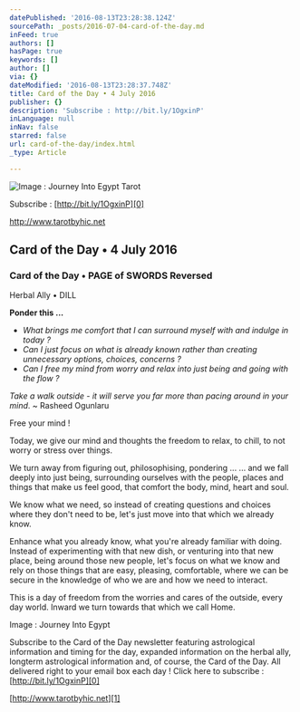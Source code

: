 ```yaml
---
datePublished: '2016-08-13T23:28:38.124Z'
sourcePath: _posts/2016-07-04-card-of-the-day.md
inFeed: true
authors: []
hasPage: true
keywords: []
author: []
via: {}
dateModified: '2016-08-13T23:28:37.748Z'
title: Card of the Day • 4 July 2016
publisher: {}
description: 'Subscribe : http://bit.ly/1OgxinP'
inLanguage: null
inNav: false
starred: false
url: card-of-the-day/index.html
_type: Article

---
```

![Image : Journey Into Egypt Tarot](https://the-grid-user-content.s3-us-west-2.amazonaws.com/81ff8c74-7ac7-4baa-adab-b62b8543a317.jpg)

Subscribe : [http://bit.ly/1OgxinP][0]

http://www.tarotbyhic.net

## Card of the Day • 4 July 2016

### Card of the Day • PAGE of SWORDS Reversed  
Herbal Ally • DILL

**Ponder this ...**

* _What brings me comfort that I can surround myself with and indulge in today ?_
* _Can I just focus on what is already known rather than creating unnecessary options, choices, concerns ?_
* _Can I free my mind from worry and relax into just being and going with the flow ?_

_Take a walk outside - it will serve you far more than pacing around in your mind_. ~ Rasheed Ogunlaru

Free your mind !

Today, we give our mind and thoughts the freedom to relax, to chill, to not worry or stress over things.

We turn away from figuring out, philosophising, pondering ... ... and we fall deeply into just being, surrounding ourselves with the people, places and things that make us feel good, that comfort the body, mind, heart and soul.

We know what we need, so instead of creating questions and choices where they don't need to be, let's just move into that which we already know.

Enhance what you already know, what you're already familiar with doing. Instead of experimenting with that new dish, or venturing into that new place, being around those new people, let's focus on what we know and rely on those things that are easy, pleasing, comfortable, where we can be secure in the knowledge of who we are and how we need to interact.

This is a day of freedom from the worries and cares of the outside, every day world. Inward we turn towards that which we call Home.

Image : Journey Into Egypt

Subscribe to the Card of the Day newsletter featuring astrological information and timing for the day, expanded information on the herbal ally, longterm astrological information and, of course, the Card of the Day. All delivered right to your email box each day ! Click here to subscribe : [http://bit.ly/1OgxinP][0]

[http://www.tarotbyhic.net][1]

[0]: http://bit.ly/1OgxinP
[1]: http://www.tarotbyhic.net/